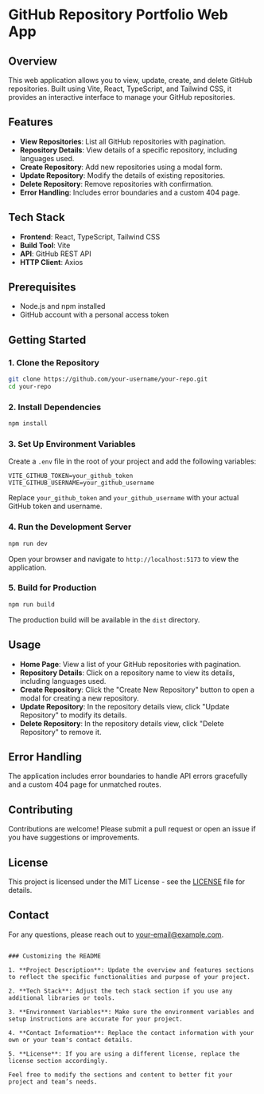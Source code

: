 # GitHub Repository Portfolio Web App

## Overview

This web application allows you to view, update, create, and delete GitHub repositories. Built using Vite, React, TypeScript, and Tailwind CSS, it provides an interactive interface to manage your GitHub repositories.

## Features

- **View Repositories**: List all GitHub repositories with pagination.
- **Repository Details**: View details of a specific repository, including languages used.
- **Create Repository**: Add new repositories using a modal form.
- **Update Repository**: Modify the details of existing repositories.
- **Delete Repository**: Remove repositories with confirmation.
- **Error Handling**: Includes error boundaries and a custom 404 page.

## Tech Stack

- **Frontend**: React, TypeScript, Tailwind CSS
- **Build Tool**: Vite
- **API**: GitHub REST API
- **HTTP Client**: Axios

## Prerequisites

- Node.js and npm installed
- GitHub account with a personal access token

## Getting Started

### 1. Clone the Repository

```bash
git clone https://github.com/your-username/your-repo.git
cd your-repo
```

### 2. Install Dependencies

```bash
npm install
```

### 3. Set Up Environment Variables

Create a `.env` file in the root of your project and add the following variables:

```env
VITE_GITHUB_TOKEN=your_github_token
VITE_GITHUB_USERNAME=your_github_username
```

Replace `your_github_token` and `your_github_username` with your actual GitHub token and username.

### 4. Run the Development Server

```bash
npm run dev
```

Open your browser and navigate to `http://localhost:5173` to view the application.

### 5. Build for Production

```bash
npm run build
```

The production build will be available in the `dist` directory.

## Usage

- **Home Page**: View a list of your GitHub repositories with pagination.
- **Repository Details**: Click on a repository name to view its details, including languages used.
- **Create Repository**: Click the "Create New Repository" button to open a modal for creating a new repository.
- **Update Repository**: In the repository details view, click "Update Repository" to modify its details.
- **Delete Repository**: In the repository details view, click "Delete Repository" to remove it.

## Error Handling

The application includes error boundaries to handle API errors gracefully and a custom 404 page for unmatched routes.

## Contributing

Contributions are welcome! Please submit a pull request or open an issue if you have suggestions or improvements.

## License

This project is licensed under the MIT License - see the [LICENSE](LICENSE) file for details.

## Contact

For any questions, please reach out to [your-email@example.com](mailto:chukwukaycee17@gmail.com).

```

### Customizing the README

1. **Project Description**: Update the overview and features sections to reflect the specific functionalities and purpose of your project.

2. **Tech Stack**: Adjust the tech stack section if you use any additional libraries or tools.

3. **Environment Variables**: Make sure the environment variables and setup instructions are accurate for your project.

4. **Contact Information**: Replace the contact information with your own or your team's contact details.

5. **License**: If you are using a different license, replace the license section accordingly.

Feel free to modify the sections and content to better fit your project and team’s needs.
